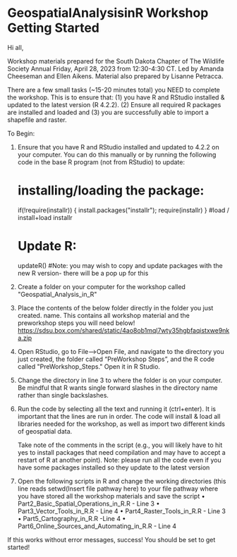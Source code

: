 # GeospatialAnalysisinR Workshop Getting Started
Hi all,

Workshop materials prepared for the South Dakota Chapter of The Wildlife Society Annual Friday, 
April 28, 2023 from 12:30-4:30 CT. Led by Amanda Cheeseman and Ellen Aikens. Material also prepared by Lisanne Petracca.



There are a few small tasks (~15-20 minutes total) you NEED to complete the workshop. 
This is to ensure that: 
(1) you have R and RStudio installed & updated to the latest version (R 4.2.2). 
(2) Ensure all required R packages are installed and loaded and 
(3) you are successfully able to import a shapefile and raster.

To Begin:
1.	Ensure that you have R and RStudio installed and updated to 4.2.2 on your computer. 
	You can do this manually or by running the following code in the base R program (not from RStudio) to update:
	# installing/loading the package:
	if(!require(installr)) {
 	install.packages("installr"); 
  	require(installr)
	} #load / install+load installr
	# Update R:
	updateR()
	#Note: you may wish to copy and update packages with the new R version- there will be a pop up for this

2.	Create a folder on your computer for the workshop called "Geospatial_Analysis_in_R" 
3.	Place the contents of the below folder directly in the folder you just created. name. 
	This contains all workshop material and the preworkshop steps you will need below! 
	https://sdsu.box.com/shared/static/4ao8ob1mql7wty35hgbfaqistxwe9nka.zip 
4.	Open RStudio, go to File-->Open File, and navigate to the directory you just created, the folder 
	called “PreWorkshop Steps”, and the R code called "PreWorkshop_Steps." Open it in R Studio. 
5.	Change the directory in line 3 to where the folder is on your computer. Be mindful that R wants 
	single forward slashes in the directory name rather than single backslashes. 
6.	Run the code by selecting all the text and running it (ctrl+enter). It is important that the 
	lines are run in order. The code will install & load all libraries needed for the workshop, 
	as well as import two different kinds of geospatial data. 
	
	Take note of the comments in the script (e.g., you will likely have to hit yes to install 
	packages that need compilation and may have to accept a restart of R at another point). 
	Note: please run all the code even if you have some packages installed so they update to the latest version
7.	Open the following scripts in R and change the working directories (this line reads setwd(Insert file pathway here) to your file pathway where you have stored all the workshop materials and save the script
	•	Part2_Basic_Spatial_Operations_in_R.R - Line 3
	•	Part3_Vector_Tools_in_R.R - Line 4
	•	Part4_Raster_Tools_in_R.R - Line 3
	•	Part5_Cartography_in_R.R -Line 4
	•	Part6_Online_Sources_and_Automating_in_R.R - Line 4

If this works without error messages, success! You should be set to get started!
